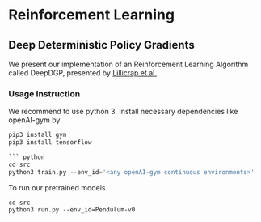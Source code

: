 # Reinforcement Learning
## Deep Deterministic Policy Gradients

We present our implementation of an Reinforcement Learning Algorithm called DeepDGP, presented by [Lillicrap et
al.](https://arxiv.org/abs/1509.02971).

### Usage Instruction
We recommend to use python 3.
Install necessary dependencies like openAI-gym by
``` python
pip3 install gym
pip3 install tensorflow

``` python
cd src
python3 train.py --env_id='<any openAI-gym continuous environments>'
```

To run our pretrained models
```
cd src
python3 run.py --env_id=Pendulum-v0
```
